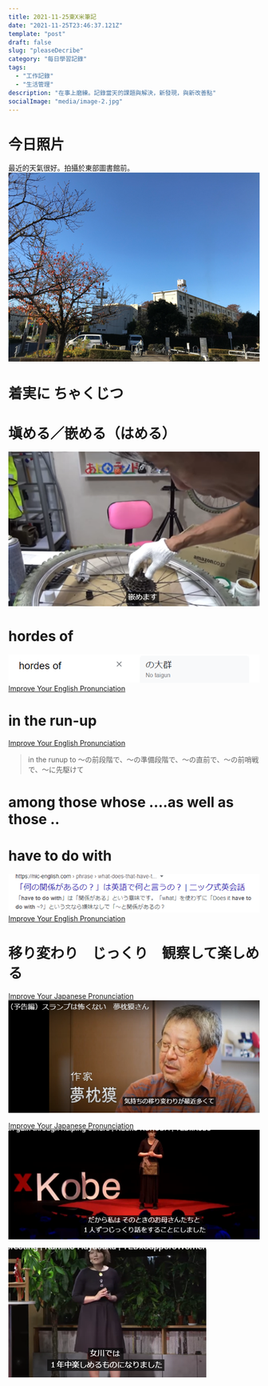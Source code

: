 ```yaml
---
title: 2021-11-25東X米筆記
date: "2021-11-25T23:46:37.121Z"
template: "post"
draft: false
slug: "pleaseDecribe"
category: "每日學習記錄"
tags:
  - "工作記錄"
  - "生活管理"
description: "在事上磨練。記錄當天的課題與解決，新發現，與新改善點"
socialImage: "media/image-2.jpg"
---
```


# 今日照片
最近的天氣很好。拍攝於東部圖書館前。
![](2021-11-25-16-41-07.png)

# 着実に ちゃくじつ

# 塡める／嵌める（はめる）

![](2021-11-25-17-38-58.png)

# hordes of
![](2021-11-25-17-48-07.png)
[Improve Your English Pronunciation](https://youglish.com/pronounce/hordes%20of/english?)

# in the run-up
[Improve Your English Pronunciation](https://youglish.com/pronounce/the%20run%20up/english?)
>in the runup to ～の前段階で、～の準備段階で、～の直前で、～の前哨戦で、～に先駆けて

# among those whose ....as well as those ..

# have to do with
![](2021-11-25-18-18-13.png)
[Improve Your English Pronunciation](https://youglish.com/pronounce/had%20to%20do%20with/english?)

# 移り変わり　じっくり　観察して楽しめる
[Improve Your Japanese Pronunciation](https://youglish.com/pronounce/%E7%A7%BB%E3%82%8A%E5%A4%89%E3%82%8F%E3%82%8A/japanese?)
![](2021-11-26-11-18-49.png)

[Improve Your Japanese Pronunciation](https://youglish.com/pronounce/%E3%81%98%E3%81%A3%E3%81%8F%E3%82%8A/japanese?)
![](2021-11-26-11-22-57.png)

![](2021-11-26-11-24-31.png)
